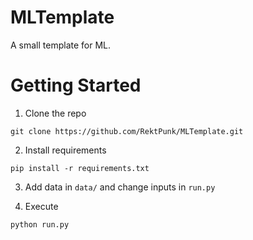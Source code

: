 # MLTemplate
A small template for ML.


# Getting Started
1. Clone the repo
```
git clone https://github.com/RektPunk/MLTemplate.git
```

2. Install requirements
```
pip install -r requirements.txt
```

3. Add data in `data/` and change inputs in `run.py`

4. Execute
```
python run.py
```
